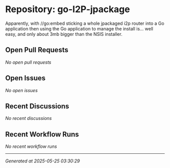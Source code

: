 # Repository: go-I2P-jpackage

Apparently, with //go:embed sticking a whole jpackaged i2p router into a Go application then using the Go application to manage the install is... well easy, and only about 3mb bigger than the NSIS installer.

## Open Pull Requests


*No open pull requests*


## Open Issues


*No open issues*


## Recent Discussions


*No recent discussions*


## Recent Workflow Runs


*No recent workflow runs*


---
*Generated at 2025-05-25 03:30:29*
